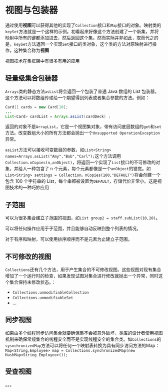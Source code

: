# 视图与包装器

通过使用**视图**可以获得其他的实现了`Collection`接口和`Map`接口的对象。映射类的`keySet`方法就是一个这样的示例。初看起来好像这个方法创建了一个新集，并将映射中所有的键都添加进去，然后返回这个集。然而实际并非如此，取而代之的是，`keySet`方法返回一个实现`Set`接口的类对象，这个类的方法对原映射进行操作，这种集合称为**视图**

视图技术在集框架中有很多有用的应用

## 轻量级集合包装器

`Arrays`类的静态方法`asList`将会返回一个包装了普通 Java 数组的 List 包装器，这个方法可以将数组传递给一个期望得到列表或者集合参数的方法。例如：
```java
Card[] cards = new Card[10];
...
List<Card> cardList = Arrays.asList(cardDeck) ;
```
返回的对象不是`ArrayList`，它是一个视图集对象，带有访问底层数组的`get`和`set`方法。改变数组大小的所有方法都会抛出一个`Unsupported OperationException`异常。

`asList`方法可以接收可变数目的参数，如`List<String> names=Arrays.asList("Amy","Bob","Carl");`这个方法调用`Collection.nCopies(n,anObject)`，将返回一个实现了`List`接口的不可修改的对象，并给人一种包含了 n 个元素，每个元素都像是一个`anObject`的错觉。如`List<String> settings = Collection。nCopies(100,"DEFAULT")`将会创建一个包含 100 个字符串的 List，每个串都被设置为`DEFAULT`，存储代价非常小。这是视图技术的一种巧妙应用

## 子范围

可以为很多集合建立子范围的视图，如`List group2 = staff.subList(10,20)`。

可以将任何操作应用于子范围，并且能够自动反映到整个列表的情况。

对于有序和映射，可以使用排序顺序而不是元素为止建立子范围。

## 不可修改的视图

`Collections`还有几个方法，用于产生集合的不可修改视图。这些视图对现有集合增加了一个运行时的检查，如果发现试图对集合进行修改就抛出一个异常，同时这个集合保持未修改状态。：
- `Collections.unmodifiableCollection`
- `Collections.unmodifiableSet`
- ...

## 同步视图

如果由多个线程同步访问集合就要确保集不会被意外破坏，类库的设计者使用视图机制来确保常规集合的线程安全而不是实现线程安全的集合类。如`Collections`的`sysnchronizedMap`方法可以将任何一个映射表转换为具有同步访问方法的Map：`Map<String,Employee> map = Collections.synchronizedMap(new HashMap<String Employee>());`

## 受查视图

。。。